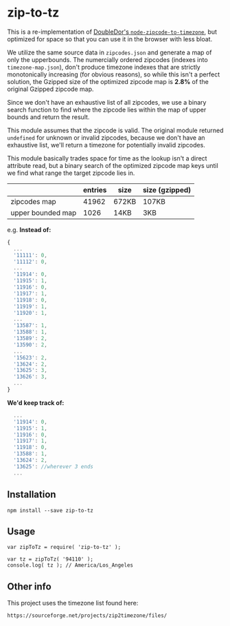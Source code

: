 # zip-to-tz

This is a re-implementation of [DoubleDor's `node-zipcode-to-timezone`](https://github.com/DoubleDor/node-zipcode-to-timezone), but optimized for space so that you can use it in the browser with less bloat.

We utilize the same source data in `zipcodes.json` and generate a map of only the upperbounds. The numercially ordered zipcodes (indexes into `timezone-map.json`), don't produce timezone indexes that are strictly monotonically increasing (for obvious reasons), so while this isn't a perfect solution, the Gzipped size of the optimized zipcode map is **2.8%** of the original Gzipped zipcode map.

Since we don't have an exhaustive list of all zipcodes, we use a binary search function to find where the zipcode lies within the map of upper bounds and return the result.

This module assumes that the zipcode is valid. The original module returned `undefined` for unknown or invalid zipcodes, because we don't have an exhaustive list, we'll return a timezone for potentially invalid zipcodes.

This module basically trades space for time as the lookup isn't a direct attribute read, but a binary search of the optimized zipcode map keys until we find what range the target zipcode lies in.



|                   | entries | size  | size (gzipped) |
|-------------------|---------|-------|----------------|
| zipcodes map      | 41962   | 672KB | 107KB          |
| upper bounded map | 1026    | 14KB  | 3KB            |

e.g.
**Instead of:**
```javascript
{
  ...
  '11111': 0,
  '11112': 0,
  ...
  '11914': 0,
  '11915': 1,
  '11916': 0,
  '11917': 1,
  '11918': 0,
  '11919': 1,
  '11920': 1,
  ...
  '13587': 1,
  '13588': 1,
  '13589': 2,
  '13590': 2,
  ...
  '15623': 2,
  '13624': 2,
  '13625': 3,
  '13626': 3,
  ...
}
```
**We'd keep track of:**
```javascript
  ...
  '11914': 0,
  '11915': 1,
  '11916': 0,
  '11917': 1,
  '11918': 0,
  '13588': 1,
  '13624': 2,
  '13625': //wherever 3 ends
  ...

```

## Installation

```
npm install --save zip-to-tz
```

## Usage

```
var zipToTz = require( 'zip-to-tz' );

var tz = zipToTz( '94110' );
console.log( tz ); // America/Los_Angeles
```
## Other info

This project uses the timezone list found here:

```
https://sourceforge.net/projects/zip2timezone/files/
```
